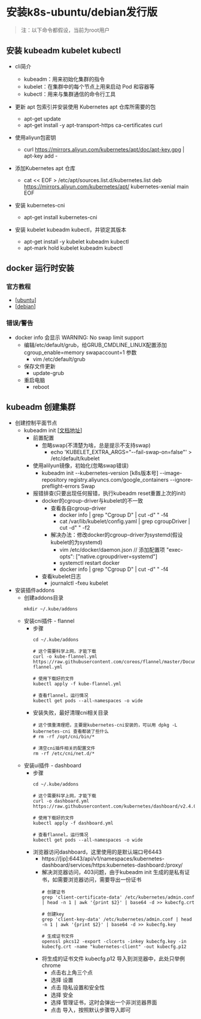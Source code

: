 # 安装k8s-ubuntu/debian发行版 
> 注：以下命令都假设，当前为root用户

## 安装 kubeadm kubelet kubectl
- cli简介
  - kubeadm：用来初始化集群的指令
  - kubelet：在集群中的每个节点上用来启动 Pod 和容器等
  - kubectl：用来与集群通信的命令行工具
- 更新 apt 包索引并安装使用 Kubernetes apt 仓库所需要的包
  - apt-get update
  - apt-get install -y apt-transport-https ca-certificates curl

- 使用aliyun包密钥
  - curl https://mirrors.aliyun.com/kubernetes/apt/doc/apt-key.gpg | apt-key add -

- 添加Kubernetes apt 仓库
  - cat << EOF > /etc/apt/sources.list.d/kubernetes.list
deb https://mirrors.aliyun.com/kubernetes/apt/ kubernetes-xenial main
EOF

- 安装 kubernetes-cni
  - apt-get install kubernetes-cni
- 安装 kubelet kubeadm kubectl，并锁定其版本
  - apt-get install -y kubelet kubeadm kubectl
  - apt-mark hold kubelet kubeadm kubectl

## docker 运行时安装

### 官方教程
- [[ubuntu](https://docs.docker.com/engine/install/ubuntu/)]
- [[debian](https://docs.docker.com/engine/install/debian/)]
### 错误/警告
- docker info 会显示 WARNING: No swap limit support
  - 编辑/etc/default/grub，给GRUB_CMDLINE_LINUX配置添加 cgroup_enable=memory swapaccount=1 参数
    - vim /etc/default/grub
  - 保存文件更新
    - update-grub
  - 重启电脑
    - reboot

## kubeadm 创建集群
- 创建控制平面节点
  - kubeadm init [[文档地址](https://kubernetes.io/zh/docs/reference/setup-tools/kubeadm/kubeadm-init/)]
    - 前置配置
      - 忽略swap(不清楚为啥，总是提示不支持swap)
        - echo 'KUBELET_EXTRA_ARGS="--fail-swap-on=false"' > /etc/default/kubelet
    - 使用alilyun镜像，初始化(忽略swap错误)
      - kubeadm init --kubernetes-version [k8s版本号] --image-repository registry.aliyuncs.com/google_containers --ignore-preflight-errors Swap
    - 报错排查(只要出现任何报错，执行kubeadm reset重置上次的init)
      - docker的cgroup-driver与kubelet的不一致
        - 查看各自cgroup-driver
          - docker info | grep "Cgroup D" | cut -d" " -f4
          - cat /var/lib/kubelet/config.yaml | grep cgroupDriver | cut -d" " -f2
        - 解决办法：修改docker的cgroup-driver为systemd(假设kubelet的为systemd)
          - vim /etc/docker/daemon.json // 添加配置项 "exec-opts": ["native.cgroupdriver=systemd"]
          - systemctl restart docker
          - docker info | grep "Cgroup D" | cut -d" " -f4
      - 查看kubelet日志
        - journalctl -fxeu kubelet
- 安装插件addons
  - 创建addons目录
    ```shell
    mkdir ~/.kube/addons
    ```
  - 安装cni插件 - flannel
    - 步骤
      ```shell
      cd ~/.kube/addons

      # 这个需要科学上网，才能下载
      curl -o kube-flannel.yml https://raw.githubusercontent.com/coreos/flannel/master/Documentation/kube-flannel.yml

      # 使用下载好的文件
      kubectl apply -f kube-flannel.yml

      # 查看flannel，运行情况
      kubectl get pods --all-namespaces -o wide
      ```
    - 安装失败，最好清理cni相关目录
      ```shell
      # 这个慎重清理把，主要是kubernetes-cni安装的，可以用 dpkg -L kubernetes-cni 查看都装了些什么
      # rm -rf /opt/cni/bin/*

      # 清空cni插件相关的配置文件
      rm -rf /etc/cni/net.d/*
      ```
  - 安装ui插件 - dashboard
    - 步骤
      ```shell
      cd ~/.kube/addons

      # 这个需要科学上网，才能下载
      curl -o dashboard.yml https://raw.githubusercontent.com/kubernetes/dashboard/v2.4.0/aio/deploy/recommended.yaml
      
      # 使用下载好的文件
      kubectl apply -f dashboard.yml

      # 查看flannel，运行情况
      kubectl get pods --all-namespaces -o wide
      ```
    - 浏览器访问dashboard，这里使用的是默认端口号6443
      - https://[ip]:6443/api/v1/namespaces/kubernetes-dashboard/services/https:kubernetes-dashboard:/proxy/
      - 解决浏览器访问，403问题，由于kubeadm init 生成的是私有证书，如需要浏览器访问，需要导出一份证书
        ```shell
        # 创建证书
        grep 'client-certificate-data' /etc/kubernetes/admin.conf | head -n 1 | awk '{print $2}' | base64 -d >> kubecfg.crt

        # 创建key
        grep 'client-key-data' /etc/kubernetes/admin.conf | head -n 1 | awk '{print $2}' | base64 -d >> kubecfg.key
        
        # 生成证书文件
        openssl pkcs12 -export -clcerts -inkey kubecfg.key -in kubecfg.crt -name "kubernetes-client" -out kubecfg.p12
        ```
      - 将生成的证书文件 kubecfg.p12 导入到浏览器中，此处只举例chrome
        - 点击右上角三个点
        - 选择 设置
        - 点击 隐私设置和安全性
        - 选择 安全
        - 选择 管理证书，这时会弹出一个非浏览器界面
        - 点击 导入，按照默认步骤导入即可
